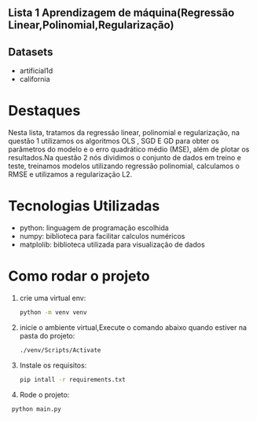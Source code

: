 ## Lista 1 Aprendizagem de máquina(Regressão Linear,Polinomial,Regularização)

## Datasets

- artificial1d
- california

# Destaques

Nesta lista, tratamos da regressão linear, polinomial e regularização, na questão 1
utilizamos os algoritmos OLS , SGD E GD para obter os parâmetros do modelo e o erro
quadrático médio (MSE), além de plotar os resultados.Na questão 2 nós dividimos o conjunto de dados em treino e teste, treinamos modelos utilizando regressão polinomial, calculamos o RMSE e utilizamos a regularização L2.

# Tecnologias Utilizadas

- python: linguagem de programação escolhida
- numpy: biblioteca para facilitar calculos numéricos
- matplolib: biblioteca utilizada para visualização de dados

# Como rodar o projeto

1. crie uma virtual env:
   ```sh
   python -m venv venv
   ```
2. inicie o ambiente virtual,Execute o comando abaixo quando estiver na pasta do projeto:

   ```sh
   ./venv/Scripts/Activate
   ```

3. Instale os requisitos:

   ```sh
   pip intall -r requirements.txt
   ```

4. Rode o projeto:

```sh
 python main.py
```
